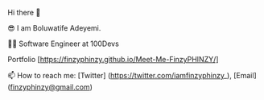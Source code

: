 Hi there 👋


😎 I am Boluwatife Adeyemi.

👨‍💻 Software Engineer at 100Devs

Portfolio [https://finzyphinzy.github.io/Meet-Me-FinzyPHINZY/]

📫 How to reach me: [Twitter] (https://twitter.com/iamfinzyphinzy_), [Email] (finzyphinzy@gmail.com)